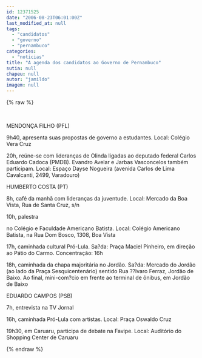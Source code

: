 ```yaml
---
id: 12371525
date: "2006-08-23T06:01:00Z"
last_modified_at: null
tags:
  - "candidatos"
  - "governo"
  - "pernambuco"
categories:
  - "noticias"
title: "A agenda dos candidatos ao Governo de Pernambuco"
sutia: null
chapeu: null
autor: "jamildo"
imagem: null
---
```

{% raw %}
<p>&nbsp;</p>
<p>MENDON&Ccedil;A FILHO (PFL)</p>
<p>9h40, apresenta suas propostas de governo a estudantes. Local: Col&eacute;gio Vera Cruz</p>
<p>20h, re&uacute;ne-se com lideran&ccedil;as de Olinda ligadas ao deputado federal Carlos Eduardo Cadoca (PMDB). Evandro Avelar e Jarbas Vasconcelos tamb&eacute;m participam. Local: Espa&ccedil;o Dayse Nogueira (avenida Carlos de Lima Cavalcanti, 2499, Varadouro)</p>
<p>HUMBERTO COSTA (PT)</p>
<p>8h, caf&eacute; da manh&atilde; com lideran&ccedil;as da juventude. Local: Mercado da Boa Vista, Rua de Santa Cruz, s/n</p>
<p>10h, palestra</p>
<p>no Col&eacute;gio e Faculdade Americano Batista. Local: Col&eacute;gio Americano Batista, na Rua Dom Bosco, 1308, Boa Vista</p>
<p>17h, caminhada cultural Pr&oacute;-Lula. Sa?da: Pra&ccedil;a Maciel Pinheiro, em dire&ccedil;&atilde;o ao P&aacute;tio do Carmo. Concentra&ccedil;&atilde;o: 16h</p>
<p>18h, caminhada da chapa majorit&aacute;ria no Jord&atilde;o. Sa?da: Mercado do Jord&atilde;o (ao lado da Pra&ccedil;a Sesquicenten&aacute;rio) sentido Rua ??lvaro Ferraz, Jord&atilde;o de Baixo. Ao final, mini-com?cio em frente ao terminal de &ocirc;nibus, em Jord&atilde;o de Baixo</p>
<p>EDUARDO CAMPOS (PSB)</p>
<p>7h, entrevista na TV Jornal</p>
<p>16h, caminhada Pr&oacute;-Lula com artistas. Local: Pra&ccedil;a Oswaldo Cruz</p>
<p>19h30, em Caruaru, participa de debate na Favipe. Local: Audit&oacute;rio do Shopping Center de Caruaru</p>
{% endraw %}